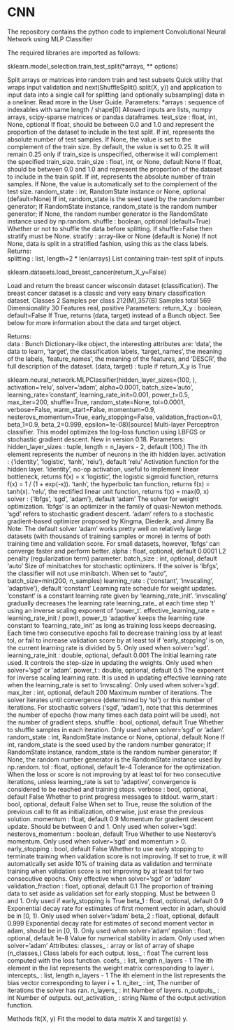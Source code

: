 # CNN
The repository contains the python code to implement Convolutional Neural Network using MLP Classifier


The required libraries are imported as follows:

sklearn.model_selection.train_test_split(*arrays, ** options)


Split arrays or matrices into random train and test subsets
Quick utility that wraps input validation and next(ShuffleSplit().split(X, y)) and application to input data into a single call for splitting (and optionally subsampling) data in a oneliner.
Read more in the User Guide.
Parameters:	
*arrays : sequence of indexables with same length / shape[0]
Allowed inputs are lists, numpy arrays, scipy-sparse matrices or pandas dataframes.
test_size : float, int, None, optional
If float, should be between 0.0 and 1.0 and represent the proportion of the dataset to include in the test split. If int, represents the absolute number of test samples. If None, the value is set to the complement of the train size. By default, the value is set to 0.25. It will remain 0.25 only if train_size is unspecified, otherwise it will complement the specified train_size.
train_size : float, int, or None, default None
If float, should be between 0.0 and 1.0 and represent the proportion of the dataset to include in the train split. If int, represents the absolute number of train samples. If None, the value is automatically set to the complement of the test size.
random_state : int, RandomState instance or None, optional (default=None)
If int, random_state is the seed used by the random number generator; If RandomState instance, random_state is the random number generator; If None, the random number generator is the RandomState instance used by np.random.
shuffle : boolean, optional (default=True)
Whether or not to shuffle the data before splitting. If shuffle=False then stratify must be None.
stratify : array-like or None (default is None)
If not None, data is split in a stratified fashion, using this as the class labels.
Returns:	
splitting : list, length=2 * len(arrays)
List containing train-test split of inputs.


sklearn.datasets.load_breast_cancer(return_X_y=False)

Load and return the breast cancer wisconsin dataset (classification).
The breast cancer dataset is a classic and very easy binary classification dataset.
Classes	2
Samples per class	212(M),357(B)
Samples total	569
Dimensionality	30
Features	real, positive
Parameters:	
return_X_y : boolean, default=False
If True, returns (data, target) instead of a Bunch object. See below for more information about the data and target object.

Returns:	
data : Bunch
Dictionary-like object, the interesting attributes are: ‘data’, the data to learn, ‘target’, the classification labels, ‘target_names’, the meaning of the labels, ‘feature_names’, the meaning of the features, and ‘DESCR’, the full description of the dataset.
(data, target) : tuple if return_X_y is True

sklearn.neural_network.MLPClassifier(hidden_layer_sizes=(100, ), activation=’relu’, solver=’adam’, alpha=0.0001, batch_size=’auto’, learning_rate=’constant’, learning_rate_init=0.001, power_t=0.5, max_iter=200, shuffle=True, random_state=None, tol=0.0001, verbose=False, warm_start=False, momentum=0.9, nesterovs_momentum=True, early_stopping=False, validation_fraction=0.1, beta_1=0.9, beta_2=0.999, epsilon=1e-08)[source]
Multi-layer Perceptron classifier.
This model optimizes the log-loss function using LBFGS or stochastic gradient descent.
New in version 0.18.
Parameters:	
hidden_layer_sizes : tuple, length = n_layers - 2, default (100,)
The ith element represents the number of neurons in the ith hidden layer.
activation : {‘identity’, ‘logistic’, ‘tanh’, ‘relu’}, default ‘relu’
Activation function for the hidden layer.
‘identity’, no-op activation, useful to implement linear bottleneck, returns f(x) = x
‘logistic’, the logistic sigmoid function, returns f(x) = 1 / (1 + exp(-x)).
‘tanh’, the hyperbolic tan function, returns f(x) = tanh(x).
‘relu’, the rectified linear unit function, returns f(x) = max(0, x)
solver : {‘lbfgs’, ‘sgd’, ‘adam’}, default ‘adam’
The solver for weight optimization.
‘lbfgs’ is an optimizer in the family of quasi-Newton methods.
‘sgd’ refers to stochastic gradient descent.
‘adam’ refers to a stochastic gradient-based optimizer proposed by Kingma, Diederik, and Jimmy Ba
Note: The default solver ‘adam’ works pretty well on relatively large datasets (with thousands of training samples or more) in terms of both training time and validation score. For small datasets, however, ‘lbfgs’ can converge faster and perform better.
alpha : float, optional, default 0.0001
L2 penalty (regularization term) parameter.
batch_size : int, optional, default ‘auto’
Size of minibatches for stochastic optimizers. If the solver is ‘lbfgs’, the classifier will not use minibatch. When set to “auto”, batch_size=min(200, n_samples)
learning_rate : {‘constant’, ‘invscaling’, ‘adaptive’}, default ‘constant’
Learning rate schedule for weight updates.
‘constant’ is a constant learning rate given by ‘learning_rate_init’.
‘invscaling’ gradually decreases the learning rate learning_rate_ at each time step ‘t’ using an inverse scaling exponent of ‘power_t’. effective_learning_rate = learning_rate_init / pow(t, power_t)
‘adaptive’ keeps the learning rate constant to ‘learning_rate_init’ as long as training loss keeps decreasing. Each time two consecutive epochs fail to decrease training loss by at least tol, or fail to increase validation score by at least tol if ‘early_stopping’ is on, the current learning rate is divided by 5.
Only used when solver='sgd'.
learning_rate_init : double, optional, default 0.001
The initial learning rate used. It controls the step-size in updating the weights. Only used when solver=’sgd’ or ‘adam’.
power_t : double, optional, default 0.5
The exponent for inverse scaling learning rate. It is used in updating effective learning rate when the learning_rate is set to ‘invscaling’. Only used when solver=’sgd’.
max_iter : int, optional, default 200
Maximum number of iterations. The solver iterates until convergence (determined by ‘tol’) or this number of iterations. For stochastic solvers (‘sgd’, ‘adam’), note that this determines the number of epochs (how many times each data point will be used), not the number of gradient steps.
shuffle : bool, optional, default True
Whether to shuffle samples in each iteration. Only used when solver=’sgd’ or ‘adam’.
random_state : int, RandomState instance or None, optional, default None
If int, random_state is the seed used by the random number generator; If RandomState instance, random_state is the random number generator; If None, the random number generator is the RandomState instance used by np.random.
tol : float, optional, default 1e-4
Tolerance for the optimization. When the loss or score is not improving by at least tol for two consecutive iterations, unless learning_rate is set to ‘adaptive’, convergence is considered to be reached and training stops.
verbose : bool, optional, default False
Whether to print progress messages to stdout.
warm_start : bool, optional, default False
When set to True, reuse the solution of the previous call to fit as initialization, otherwise, just erase the previous solution.
momentum : float, default 0.9
Momentum for gradient descent update. Should be between 0 and 1. Only used when solver=’sgd’.
nesterovs_momentum : boolean, default True
Whether to use Nesterov’s momentum. Only used when solver=’sgd’ and momentum > 0.
early_stopping : bool, default False
Whether to use early stopping to terminate training when validation score is not improving. If set to true, it will automatically set aside 10% of training data as validation and terminate training when validation score is not improving by at least tol for two consecutive epochs. Only effective when solver=’sgd’ or ‘adam’
validation_fraction : float, optional, default 0.1
The proportion of training data to set aside as validation set for early stopping. Must be between 0 and 1. Only used if early_stopping is True
beta_1 : float, optional, default 0.9
Exponential decay rate for estimates of first moment vector in adam, should be in [0, 1). Only used when solver=’adam’
beta_2 : float, optional, default 0.999
Exponential decay rate for estimates of second moment vector in adam, should be in [0, 1). Only used when solver=’adam’
epsilon : float, optional, default 1e-8
Value for numerical stability in adam. Only used when solver=’adam’
Attributes:	
classes_ : array or list of array of shape (n_classes,)
Class labels for each output.
loss_ : float
The current loss computed with the loss function.
coefs_ : list, length n_layers - 1
The ith element in the list represents the weight matrix corresponding to layer i.
intercepts_ : list, length n_layers - 1
The ith element in the list represents the bias vector corresponding to layer i + 1.
n_iter_ : int,
The number of iterations the solver has ran.
n_layers_ : int
Number of layers.
n_outputs_ : int
Number of outputs.
out_activation_ : string
Name of the output activation function.

Methods
fit(X, y)	Fit the model to data matrix X and target(s) y.


